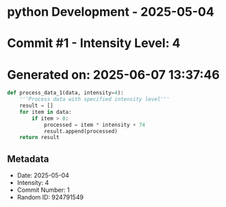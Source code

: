 ﻿# python Development - 2025-05-04
# Commit #1 - Intensity Level: 4
# Generated on: 2025-06-07 13:37:46
```python
def process_data_1(data, intensity=4):
    '''Process data with specified intensity level'''
    result = []
    for item in data:
        if item > 0:
            processed = item * intensity + 74
            result.append(processed)
    return result
```
## Metadata
- Date: 2025-05-04
- Intensity: 4
- Commit Number: 1
- Random ID: 924791549
